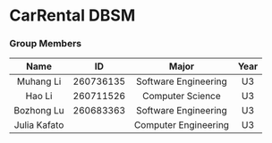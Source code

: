 # CarRental DBSM
### Group Members 
| Name                 | ID         | Major |Year|
|:--------------------:|:----------:|:-----:|:-----:|
| Muhang Li   | 260736135  | Software Engineering   | U3 |
| Hao Li    | 260711526  | Computer Science   | U3 |
| Bozhong Lu          | 260683363  | Software Engineering   | U3 |
| Julia Kafato |   | Computer Engineering   | U3 |
